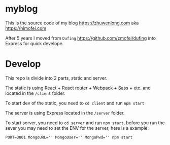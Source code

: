 # myblog

This is the source code of my blog https://zhuwenlong.com aka https://himofei.com

After 5 years I moved from `Dufing` https://github.com/zmofei/dufing into Express for quick develope.

# Develop

This repo is divide into 2 parts, static and server.

The static is using React + React router + Webpack + Sass + etc. and located in the `/client` folder.

To start dev of the static, you need to `cd client` and run `npm start`

The server is using Express located in the `/server` folder.

To start server, you need to `cd server` and run `npm start`, before you run the sever you may need to set the ENV for the server, here is a example:

```
PORT=3001 MongoURL='' MongoUser='' MongoPwd='' npm start
```
